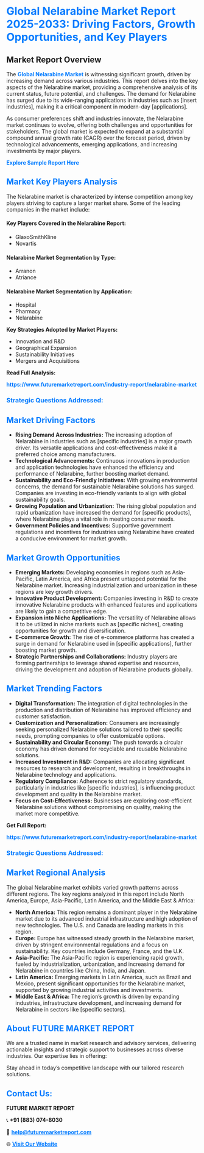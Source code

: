 <h1 style="color: #007BFF;">Global Nelarabine Market Report 2025-2033: Driving Factors, Growth Opportunities, and Key Players</h1>

<section id="overview">
<h2>Market Report Overview</h2>
<p>The <a href="https://www.futuremarketreport.com/industry-report/nelarabine-market" style="color: #007BFF; text-decoration: none;"><strong>Global Nelarabine Market</strong></a> is witnessing significant growth, driven by increasing demand across various industries. This report delves into the key aspects of the Nelarabine market, providing a comprehensive analysis of its current status, future potential, and challenges. The demand for Nelarabine has surged due to its wide-ranging applications in industries such as [insert industries], making it a critical component in modern-day [applications].</p>
<p>As consumer preferences shift and industries innovate, the Nelarabine market continues to evolve, offering both challenges and opportunities for stakeholders. The global market is expected to expand at a substantial compound annual growth rate (CAGR) over the forecast period, driven by technological advancements, emerging applications, and increasing investments by major players.</p>
</section>

<section id="overview">
<p><a href="https://www.futuremarketreport.com/request-sample/reportId=122721" style="color: #007BFF; text-decoration: none;"><strong>Explore Sample Report Here</strong></a></p>
</section>

<section id="key-players">
<h2 style="color: #007BFF;">Market Key Players Analysis</h2>
<p>The Nelarabine market is characterized by intense competition among key players striving to capture a larger market share. Some of the leading companies in the market include:</p>
<h4>Key Players Covered in the Nelarabine Report:</h4>
<ul><li>GlaxoSmithKline</li><li>Novartis</li></ul>
<h4>Nelarabine Market Segmentation by Type:</h4>
<ul><li>Arranon</li><li>Atriance</li></ul>

<h4>Nelarabine Market Segmentation by Application:</h4>
<ul><li>Hospital</li><li>Pharmacy</li><li>Nelarabine</li></ul>
<p><strong>Key Strategies Adopted by Market Players:</strong></p>
<ul>
<li>Innovation and R&D</li>
<li>Geographical Expansion</li>
<li>Sustainability Initiatives</li>
<li>Mergers and Acquisitions</li>
</ul>
</section>

<section>
<p><strong>Read Full Analysis: </strong></p><a href="https://www.futuremarketreport.com/industry-report/nelarabine-market" style="color: #007BFF; text-decoration: none;"><strong>https://www.futuremarketreport.com/industry-report/nelarabine-market</strong></a>
<h3 style="color: #007BFF;">Strategic Questions Addressed:</h3>
</section>

<section id="driving-factors">
<h2 style="color: #007BFF;">Market Driving Factors</h2>
<ul>
<li><strong>Rising Demand Across Industries:</strong> The increasing adoption of Nelarabine in industries such as [specific industries] is a major growth driver. Its versatile applications and cost-effectiveness make it a preferred choice among manufacturers.</li>
<li><strong>Technological Advancements:</strong> Continuous innovations in production and application technologies have enhanced the efficiency and performance of Nelarabine, further boosting market demand.</li>
<li><strong>Sustainability and Eco-Friendly Initiatives:</strong> With growing environmental concerns, the demand for sustainable Nelarabine solutions has surged. Companies are investing in eco-friendly variants to align with global sustainability goals.</li>
<li><strong>Growing Population and Urbanization:</strong> The rising global population and rapid urbanization have increased the demand for [specific products], where Nelarabine plays a vital role in meeting consumer needs.</li>
<li><strong>Government Policies and Incentives:</strong> Supportive government regulations and incentives for industries using Nelarabine have created a conducive environment for market growth.</li>
</ul>
</section>

<section id="growth-opportunities">
<h2 style="color: #007BFF;">Market Growth Opportunities</h2>
<ul>
<li><strong>Emerging Markets:</strong> Developing economies in regions such as Asia-Pacific, Latin America, and Africa present untapped potential for the Nelarabine market. Increasing industrialization and urbanization in these regions are key growth drivers.</li>
<li><strong>Innovative Product Development:</strong> Companies investing in R&D to create innovative Nelarabine products with enhanced features and applications are likely to gain a competitive edge.</li>
<li><strong>Expansion into Niche Applications:</strong> The versatility of Nelarabine allows it to be utilized in niche markets such as [specific niches], creating opportunities for growth and diversification.</li>
<li><strong>E-commerce Growth:</strong> The rise of e-commerce platforms has created a surge in demand for Nelarabine used in [specific applications], further boosting market growth.</li>
<li><strong>Strategic Partnerships and Collaborations:</strong> Industry players are forming partnerships to leverage shared expertise and resources, driving the development and adoption of Nelarabine products globally.</li>
</ul>
</section>

<section id="trending-factors">
<h2 style="color: #007BFF;">Market Trending Factors</h2>
<ul>
<li><strong>Digital Transformation:</strong> The integration of digital technologies in the production and distribution of Nelarabine has improved efficiency and customer satisfaction.</li>
<li><strong>Customization and Personalization:</strong> Consumers are increasingly seeking personalized Nelarabine solutions tailored to their specific needs, prompting companies to offer customizable options.</li>
<li><strong>Sustainability and Circular Economy:</strong> The push towards a circular economy has driven demand for recyclable and reusable Nelarabine solutions.</li>
<li><strong>Increased Investment in R&D:</strong> Companies are allocating significant resources to research and development, resulting in breakthroughs in Nelarabine technology and applications.</li>
<li><strong>Regulatory Compliance:</strong> Adherence to strict regulatory standards, particularly in industries like [specific industries], is influencing product development and quality in the Nelarabine market.</li>
<li><strong>Focus on Cost-Effectiveness:</strong> Businesses are exploring cost-efficient Nelarabine solutions without compromising on quality, making the market more competitive.</li>
</ul>
</section>

<section>
<p><strong>Get Full Report: </strong></p><a href="https://www.futuremarketreport.com/industry-report/nelarabine-market" style="color: #007BFF; text-decoration: none;"><strong>https://www.futuremarketreport.com/industry-report/nelarabine-market</strong></a>
<h3 style="color: #007BFF;">Strategic Questions Addressed:</h3>
</section>


<section id="regional-analysis">
<h2 style="color: #007BFF;">Market Regional Analysis</h2>
<p>The global Nelarabine market exhibits varied growth patterns across different regions. The key regions analyzed in this report include North America, Europe, Asia-Pacific, Latin America, and the Middle East & Africa:</p>
<ul>
<li><strong>North America:</strong> This region remains a dominant player in the Nelarabine market due to its advanced industrial infrastructure and high adoption of new technologies. The U.S. and Canada are leading markets in this region.</li>
<li><strong>Europe:</strong> Europe has witnessed steady growth in the Nelarabine market, driven by stringent environmental regulations and a focus on sustainability. Key countries include Germany, France, and the U.K.</li>
<li><strong>Asia-Pacific:</strong> The Asia-Pacific region is experiencing rapid growth, fueled by industrialization, urbanization, and increasing demand for Nelarabine in countries like China, India, and Japan.</li>
<li><strong>Latin America:</strong> Emerging markets in Latin America, such as Brazil and Mexico, present significant opportunities for the Nelarabine market, supported by growing industrial activities and investments.</li>
<li><strong>Middle East & Africa:</strong> The region’s growth is driven by expanding industries, infrastructure development, and increasing demand for Nelarabine in sectors like [specific sectors].</li>
</ul>
</section>

<footer>
<h2 style="color: #007BFF;">About FUTURE MARKET REPORT</h2>
<p>We are a trusted name in market research and advisory services, delivering actionable insights and strategic support to businesses across diverse industries. Our expertise lies in offering:</p>

<p>Stay ahead in today’s competitive landscape with our tailored research solutions.</p>

<h2 style="color: #007BFF;">Contact Us:</h2>
<p><strong>FUTURE MARKET REPORT</strong></p>
<p>📞 <strong>+91 (883) 074-8030</strong></p>
<p>📧 <strong><a href="mailto:help@futuremarketreport.com" style="color: #007BFF;">help@futuremarketreport.com</a></strong></p>
<p>🌐 <strong><a href="https://www.futuremarketreport.com/" style="color: #007BFF;">Visit Our Website</a></strong></p>
</footer>